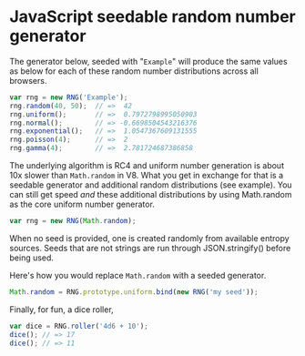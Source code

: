 # JavaScript seedable random number generator

The generator below, seeded with "`Example`" will produce the same
values as below for each of these random number distributions across
all browsers.

```javascript
var rng = new RNG('Example');
rng.random(40, 50);  // =>  42
rng.uniform();       // =>  0.7972798995050903
rng.normal();        // => -0.6698504543216376
rng.exponential();   // =>  1.0547367609131555
rng.poisson(4);      // =>  2
rng.gamma(4);        // =>  2.781724687386858
```

The underlying algorithm is RC4 and uniform number generation is about
10x slower than `Math.random` in V8. What you get in exchange for that
is a seedable generator and additional random distributions (see
example). You can still get speed *and* these additional distributions
by using Math.random as the core uniform number generator.

```javascript
var rng = new RNG(Math.random);
```

When no seed is provided, one is created randomly from available
entropy sources. Seeds that are not strings are run through
JSON.stringify() before being used.

Here's how you would replace `Math.random` with a seeded generator.

```javascript
Math.random = RNG.prototype.uniform.bind(new RNG('my seed'));
```

Finally, for fun, a dice roller,

```javascript
var dice = RNG.roller('4d6 + 10');
dice(); // => 17
dice(); // => 11
```
